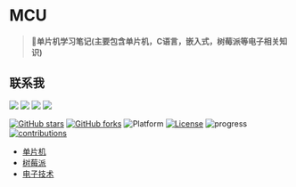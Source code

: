 # MCU
>:rocket:**单片机学习笔记(主要包含单片机，C语言，嵌入式，树莓派等电子相关知识)**
## 联系我
[![](https://wangchujiang.com/sb/ico/qq.svg)](http://wpa.qq.com/msgrd?v=3&uin=3433951572&site=qq&menu=yes) [![](https://wangchujiang.com/sb/ico/group.svg)](https://jq.qq.com/?_wv=1027&k=5MttUBq) [![](https://wangchujiang.com/sb/ico/linux.svg)](https://www.bingyublog.com) [![](https://wangchujiang.com/sb/ico/email.svg)](mailto:xzhxpx@qq.com)

[![GitHub stars](https://img.shields.io/github/stars/lengyue1024/MCU.svg)](https://github.com/lengyue1024/MCU/stargazers)
[![GitHub forks](https://img.shields.io/github/forks/lengyue1024/MCU.svg)](https://github.com/lengyue1024/MCU/network/members)
![Platform](https://img.shields.io/badge/platform-markdown-red.svg)
[![License](https://img.shields.io/badge/license-CC%204.0-blue.svg)](https://creativecommons.org/licenses/by/4.0/)
![progress](https://img.shields.io/badge/progress-developing-yellow.svg)
[![contributions](https://img.shields.io/badge/contributions-welcome-green.svg)](https://github.com/lengyue1024/MCU/pulls)  

- [单片机](./单片机)
- [树莓派](./树莓派)
- [电子技术](./电子技术)
